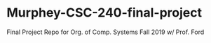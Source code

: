 # Murphey-CSC-240-final-project
Final Project Repo for Org. of Comp. Systems Fall 2019 w/ Prof. Ford
